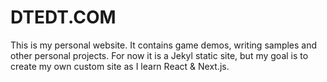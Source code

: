 # DTEDT.COM

This is my personal website. It contains game demos, writing samples and other personal projects. For now it is a Jekyl static site, but my goal is to create my own custom site as I learn React & Next.js.
